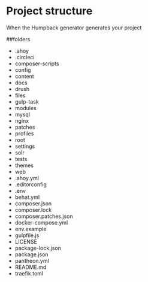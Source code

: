 # Project structure

When the Humpback generator generates your project

##folders
- .ahoy
- .circleci
- composer-scripts
- config
- content
- docs
- drush
- files
- gulp-task
- modules
- mysql
- nginx
- patches
- profiles
- root
- settings
- solr
- tests
- themes
- web
- .ahoy.yml
- .editorconfig
- .env
- behat.yml
- composer.json
- composer.lock
- composer.patches.json
- docker-compose.yml
- env.example
- gulpfile.js
- LICENSE
- package-lock.json
- package.json
- pantheon.yml
- README.md
- traefik.toml
